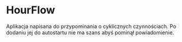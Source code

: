 # HourFlow
Aplikacja napisana do przypominania o cyklicznych czynnościach. Po dodaniu jej do autostartu nie ma szans abyś pominął powiadomienie. 
